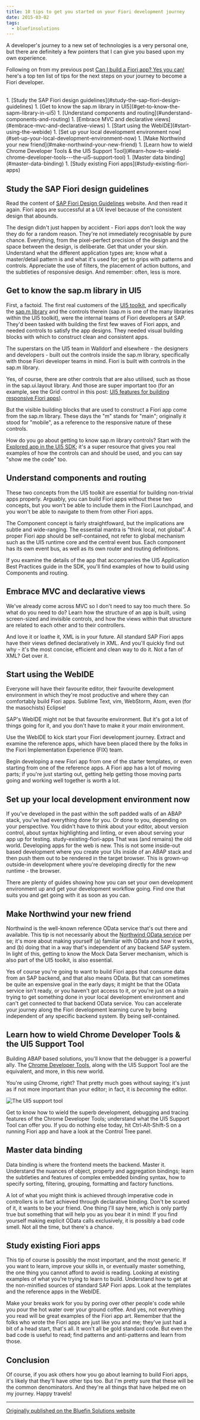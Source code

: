 ```yaml
---
title: 10 tips to get you started on your Fiori development journey 
date: 2015-03-02
tags:
  - bluefinsolutions
---
```


A developer's journey to a new set of technologies is a very personal one, but there are definitely a few pointers that I can give you based upon my own experience.

Following on from my previous post [Can I build a Fiori app? Yes you can!](/blog/posts/2015/03/02/can-i-build-a-fiori-app-yes-you-can!/) here's a top ten list of tips for the next steps on your journey to become a Fiori developer.

<br/>
1. [Study the SAP Fiori design guidelines](#study-the-sap-fiori-design-guidelines)
1. [Get to know the sap.m library in UI5](#get-to-know-the-sapm-library-in-ui5)
1. [Understand components and routing](#understand-components-and-routing)
1. [Embrace MVC and declarative views](#embrace-mvc-and-declarative-views)
1. [Start using the WebIDE](#start-using-the-webide)
1. [Set up your local development environment now](#set-up-your-local-development-environment-now)
1. [Make Northwind your new friend](#make-northwind-your-new-friend)
1. [Learn how to wield Chrome Developer Tools & the UI5 Support Tool](#learn-how-to-wield-chrome-developer-tools---the-ui5-support-tool)
1. [Master data binding](#master-data-binding)
1. [Study existing Fiori apps](#study-existing-fiori-apps)

## Study the SAP Fiori design guidelines

Read the content of [SAP Fiori Design Guidelines](https://experience.sap.com/fiori-design/) website. And then read it again. Fiori apps are successful at a UX level because of the consistent design that abounds.

The design didn't just happen by accident - Fiori apps don't look the way they do for a random reason. They're not immediately recognisable by pure chance. Everything, from the pixel-perfect precision of the design and the space between the design, is deliberate. Get that under your skin. Understand what the different application types are; know what a master/detail pattern is and what it's used for; get to grips with patterns and controls. Appreciate the use of filters, the placement of action buttons, and the subtleties of responsive design. And remember: often, less is more.

## Get to know the sap.m library in UI5

First, a factoid. The first real customers of the [UI5 toolkit](https://sapui5.hana.ondemand.com/sdk/), and specifically the [sap.m library](https://sapui5.hana.ondemand.com/sdk/#docs/api/symbols/sap.m.html) and the controls therein (sap.m is one of the many libraries within the UI5 toolkit), were the internal teams of Fiori developers at SAP. They'd been tasked with building the first few waves of Fiori apps, and needed controls to satisfy the app designs. They needed visual building blocks with which to construct clean and consistent apps.

The superstars on the UI5 team in Walldorf and elsewhere - the designers and developers - built out the controls inside the sap.m library, specifically with those Fiori developer teams in mind. Fiori is built with controls in the sap.m library.

Yes, of course, there are other controls that are also utilised, such as those in the sap.ui.layout library. And those are super important too (for an example, see the Grid control in this post: [UI5 features for building responsive Fiori apps](/blog/posts/2015/02/23/ui5-features-for-building-responsive-apps/)).

But the visible building blocks that are used to construct a Fiori app come from the sap.m library. These days the "m" stands for "main"; originally it stood for "mobile", as a reference to the responsive nature of these controls.

How do you go about getting to know sap.m library controls? Start with the [Explored app in the UI5 SDK](https://sapui5.hana.ondemand.com/sdk/explored.html); it's a super resource that gives you real examples of how the controls can and should be used, and you can say "show me the code" too.

## Understand components and routing

These two concepts from the UI5 toolkit are essential for building non-trivial apps properly. Arguably, you can build Fiori apps without these two concepts, but you won't be able to include them in the Fiori Launchpad, and you won't be able to navigate to them from other Fiori apps.

The Component concept is fairly straightfoward, but the implications are subtle and wide-ranging. The essential mantra is "think local, not global". A proper Fiori app should be self-contained, not refer to global mechanism such as the UI5 runtime core and the central event bus. Each component has its own event bus, as well as its own router and routing definitions.

If you examine the details of the app that accompanies the UI5 Application Best Practices guide in the SDK, you'll find examples of how to build using Components and routing.

## Embrace MVC and declarative views

We've already come across MVC so I don't need to say too much there. So what do you need to do? Learn how the structure of an app is built, using screen-sized and invisible controls, and how the views within that structure are related to each other and to their controllers.

And love it or loathe it, XML is in your future. All standard SAP Fiori apps have their views defined declaratively in XML. And you'll quickly find out why - it's the most concise, efficient and clean way to do it. Not a fan of XML? Get over it.

## Start using the WebIDE

Everyone will have their favourite editor, their favourite development environment in which they're most productive and where they can comfortably build Fiori apps. Sublime Text, vim, WebStorm, Atom, even (for the masochists) Eclipse!

SAP's WebIDE might not be that favourite environment. But it's got a lot of things going for it, and you don't have to make it your *main* environment.

Use the WebIDE to kick start your Fiori development journey. Extract and examine the reference apps, which have been placed there by the folks in the Fiori Implementation Experience (FIX) team.

Begin developing a new Fiori app from one of the starter templates, or even starting from one of the reference apps. A Fiori app has a lot of moving parts; if you're just starting out, getting help getting those moving parts going and working well together is worth a lot.

## Set up your local development environment now

If you've developed in the past within the soft padded walls of an ABAP stack, you've had everything done for you. Or done to you, depending on your perspective. You didn't have to think about your editor, about version control, about syntax highlighting and linting, or even about serving your app up for testing.
study-existing-fiori-apps
That was (and remains) the old world. Developing apps for the web is new. This is not some inside-out based development where you create your UIs inside of an ABAP stack and then push them out to be rendered in the target browser. This is grown-up outside-in development where you're developing directly for the new runtime - the browser.

There are plenty of guides showing how you can set your own development environment up and get your development workflow going. Find one that suits you and get going with it as soon as you can.

## Make Northwind your new friend

Northwind is the well-known reference OData service that's out there and available. This tip is not necessarily about the [Northwind OData service](http://services.odata.org/) per se; it's more about making yourself (a) familiar with OData and how it works, and (b) doing that in a way that's independent of any backend SAP system. In light of this, getting to know the Mock Data Server mechanism, which is also part of the UI5 toolkit, is also essential.

Yes of course you're going to want to build Fiori apps that consume data from an SAP backend, and that also means OData. But that can sometimes be quite an expensive goal in the early days; it might be that the OData service isn't ready, or you haven't got access to it, or you're just on a train trying to get something done in your local development environment and can't get connected to that backend OData service. You can accelerate your journey along the Fiori development learning curve by being independent of any specific backend system. By being self-contained.

## Learn how to wield Chrome Developer Tools & the UI5 Support Tool

Building ABAP based solutions, you'll know that the debugger is a powerful ally. The [Chrome Developer Tools](https://developer.chrome.com/docs/devtools/), along with the UI5 Support Tool are the equivalent, and more, in this new world.

You're using Chrome, right? That pretty much goes without saying; it's just as if not more important than your editor; in fact, it is *becoming* the editor.

![The UI5 support tool](/images/2015/03/ui5-support-tool.jpg)

Get to know how to wield the superb development, debugging and tracing features of the Chrome Developer Tools; understand what the UI5 Support Tool can offer you. If you do nothing else today, hit Ctrl-Alt-Shift-S on a running Fiori app and have a look at the Control Tree panel.

## Master data binding

Data binding is where the frontend meets the backend. Master it. Understand the nuances of object, property and aggregation bindings; learn the subtleties and features of complex embedded binding syntax, how to specify sorting, filtering, grouping, formatting and factory functions.

A lot of what you might think is achieved through imperative code in controllers is in fact achieved through declarative binding. Don't be scared of it, it wants to be your friend. One thing I'll say here, which is only partly true but something that will help you as you bear it in mind: If you find yourself making explicit OData calls exclusively, it is possibly a bad code smell. Not all the time, but there's a chance.

## Study existing Fiori apps

This tip of course is possibly the most important, and the most generic. If you want to learn, improve your skills in, or eventually master something, the one thing you cannot afford to avoid is reading. Looking at existing examples of what you're trying to learn to build. Understand how to get at the non-minified sources of standard SAP Fiori apps. Look at the templates and the reference apps in the WebIDE.

Make your breaks work for you by poring over other people's code while you pour the hot water over your ground coffee. And yes, not everything you read will be great examples of the Fiori app art. Remember that the folks who wrote the Fiori apps are just like you and me; they've just had a bit of a head start, that's all. It won't all be gold standard code. But even the bad code is useful to read; find patterns and anti-patterns and learn from those.

## Conclusion

Of course, if you ask others how you go about learning to build Fiori apps, it's likely that they'll have other tips too. But I'm pretty sure that these will be the common denominators. And they're all things that have helped me on my journey. Happy travels!

---

[Originally published on the Bluefin Solutions website](http://web.archive.org/web/20180322124721/http://www.bluefinsolutions.com/insights/dj-adams/march-2015/10-tips-to-get-you-started-on-your-fiori-developme)
